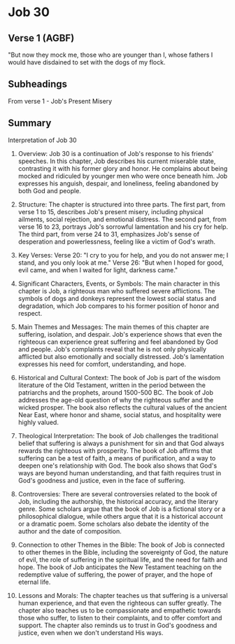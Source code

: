 # Job 30

## Verse 1 (AGBF)

"But now they mock me, those who are younger than I, whose fathers I would have disdained to set with the dogs of my flock.

## Subheadings

From verse 1 - Job's Present Misery

## Summary

Interpretation of Job 30

1. Overview:
Job 30 is a continuation of Job's response to his friends' speeches. In this chapter, Job describes his current miserable state, contrasting it with his former glory and honor. He complains about being mocked and ridiculed by younger men who were once beneath him. Job expresses his anguish, despair, and loneliness, feeling abandoned by both God and people.

2. Structure:
The chapter is structured into three parts. The first part, from verse 1 to 15, describes Job's present misery, including physical ailments, social rejection, and emotional distress. The second part, from verse 16 to 23, portrays Job's sorrowful lamentation and his cry for help. The third part, from verse 24 to 31, emphasizes Job's sense of desperation and powerlessness, feeling like a victim of God's wrath.

3. Key Verses:
Verse 20: "I cry to you for help, and you do not answer me; I stand, and you only look at me."
Verse 26: "But when I hoped for good, evil came, and when I waited for light, darkness came."

4. Significant Characters, Events, or Symbols:
The main character in this chapter is Job, a righteous man who suffered severe afflictions. The symbols of dogs and donkeys represent the lowest social status and degradation, which Job compares to his former position of honor and respect.

5. Main Themes and Messages:
The main themes of this chapter are suffering, isolation, and despair. Job's experience shows that even the righteous can experience great suffering and feel abandoned by God and people. Job's complaints reveal that he is not only physically afflicted but also emotionally and socially distressed. Job's lamentation expresses his need for comfort, understanding, and hope.

6. Historical and Cultural Context:
The book of Job is part of the wisdom literature of the Old Testament, written in the period between the patriarchs and the prophets, around 1500-500 BC. The book of Job addresses the age-old question of why the righteous suffer and the wicked prosper. The book also reflects the cultural values of the ancient Near East, where honor and shame, social status, and hospitality were highly valued.

7. Theological Interpretation:
The book of Job challenges the traditional belief that suffering is always a punishment for sin and that God always rewards the righteous with prosperity. The book of Job affirms that suffering can be a test of faith, a means of purification, and a way to deepen one's relationship with God. The book also shows that God's ways are beyond human understanding, and that faith requires trust in God's goodness and justice, even in the face of suffering.

8. Controversies:
There are several controversies related to the book of Job, including the authorship, the historical accuracy, and the literary genre. Some scholars argue that the book of Job is a fictional story or a philosophical dialogue, while others argue that it is a historical account or a dramatic poem. Some scholars also debate the identity of the author and the date of composition.

9. Connection to other Themes in the Bible:
The book of Job is connected to other themes in the Bible, including the sovereignty of God, the nature of evil, the role of suffering in the spiritual life, and the need for faith and hope. The book of Job anticipates the New Testament teaching on the redemptive value of suffering, the power of prayer, and the hope of eternal life.

10. Lessons and Morals:
The chapter teaches us that suffering is a universal human experience, and that even the righteous can suffer greatly. The chapter also teaches us to be compassionate and empathetic towards those who suffer, to listen to their complaints, and to offer comfort and support. The chapter also reminds us to trust in God's goodness and justice, even when we don't understand His ways.